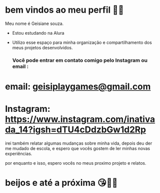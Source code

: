 # bem vindos ao meu perfil 👋🏾

Meu nome é Geisiane souza.

- Estou estudando na Alura
- Utilizo esse espaço para minha organização e compartilhamento dos meus projetos desenvolvidos.

  ### Você pode entrar em contato comigo pelo Instagram ou email :

# email: geisiplaygames@gmail.com 
# Instagram: https://www.instagram.com/inativada_14?igsh=dTU4cDdzbGw1d2Rp

irei também relatar algumas mudanças sobre minha vida, depois deu der me mudado de escola, e espero que vocês gostem de ler minhas novas experiências. 

por enquanto e isso, espero vocês no meus proximo projeto e relatos. 

# beijos e até a próxima 😘✌🏾
